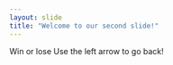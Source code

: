 ```yaml
---
layout: slide
title: "Welcome to our second slide!"
---
```

Win or lose
Use the left arrow to go back!
